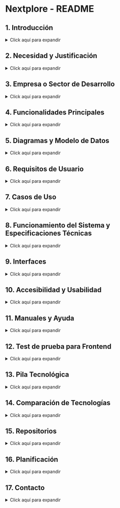# Nextplore - README

## 1. Introducción
<details>
  <summary>Click aquí para expandir</summary>
  <br />
Nextplore es una aplicación diseñada para los amantes del cine y las series, proporcionando una experiencia de exploración gamificada. Su objetivo principal es permitir a los usuarios descubrir y visitar locaciones donde se han filmado películas y series, obteniendo recompensas virtuales como trajes y accesorios exclusivos en la aplicación.  
Esta aplicación está pensada para ofrecer una interfaz intuitiva, un diseño atractivo con colores vivos y un mapa claro y fácil de usar, garantizando una experiencia amigable y accesible para todos los usuarios.

</details>

## 2. Necesidad y Justificación
<details>
  <summary>Click aquí para expandir</summary>
<br />
El cine y las series forman parte de la cultura global, y muchas personas disfrutan visitando los lugares icónicos donde se rodaron sus escenas favoritas. Sin embargo, no existía una plataforma que incentivara y recompensara este tipo de exploración de manera interactiva y atractiva.  
Nextplore cubre esta necesidad combinando entretenimiento, turismo y tecnología en una aplicación accesible y gamificada.
</details>

## 3. Empresa o Sector de Desarrollo
<details>
  <summary>Click aquí para expandir</summary>
<br />
Este proyecto está orientado tanto a empresas del sector del turismo como a comunidades de fans del cine y las series. Puede ser utilizado por agencias de turismo, plataformas de streaming o incluso festivales de cine como una herramienta para atraer y fidelizar a sus usuarios.
</details>

## 4. Funcionalidades Principales
<details>
  <summary>Click aquí para expandir</summary>
<br />
- Mapa interactivo con marcadores de locaciones de rodaje.
- Sistema de recompensas basado en la visita a estos lugares.
- Interfaz intuitiva y atractiva con colores vivos y navegación fluida.
- Disponibilidad en plataformas móviles y web.
- Posibilidad de descubrir nuevas locaciones cercanas o planear viajes a locaciones más lejanas.
- Gamificación con desbloqueo de trajes y objetos exclusivos.
</details>

## 5. Diagramas y Modelo de Datos
<details>
  <summary>Click aquí para expandir</summary>
<br />
El modelo de datos de Nextplore se basa en la relación entre usuarios, películas, lugares de rodaje y notificaciones.

**Estructura principal del modelo:**

- **Usuario:** Registra la información del usuario, incluyendo correo, nombre y contraseña. Puede recibir notificaciones y explorar lugares.
- **Notificación:** Contiene el tipo y mensaje de la notificación enviada al usuario, incluyendo el id del usuario. 
- **Película:** Incluye datos como el nombre, género y año de estreno de cada película registrada en la plataforma.
- **Lugar:** Representa las locaciones de rodaje de películas y series, con coordenadas y categorización, contiene el id de la película de ese lugar.
- **Explora:** Relación entre Usuario y Lugar, permitiendo registrar si ha sido visitado o marcado como favorito.
<br/>
![image](https://github.com/user-attachments/assets/9d9a6d5a-93d9-4a92-ab56-50575ea097a0)

<br/>
**Modelo Relacional:**

Usuario: **_id_usuario_**, nombre, email, contraseña

Notificación: **_id_notificacion_**, tipo, mensaje, **id_usuario***

Lugar: **_id_lugar_**, nombre, categoría, ciudad, coordenada_x, coordenada_y, **id_pelicula***

Explora: **_id_usuario_***, **_id_lugar_***, favorito, visitado

Pelicula: **_id_pelicula_**, nombre, genero, año
<br />
**Modelo UML:**

<img width="407" alt="umlCaptura" src="https://github.com/user-attachments/assets/157fc5d9-747c-4b9f-90ce-3368caaa7ddd" />

</details>

## 6. Requisitos de Usuario
<details>
  <summary>Click aquí para expandir</summary>

**Requisitos Generales:**
<br />
- La aplicación debe permitir a los usuarios registrarse e iniciar sesión con su correo electrónico y contraseña.
- Debe contar con un mapa interactivo donde se visualicen las locaciones de rodaje cercanas y lejanas.
- Los usuarios deben poder seleccionar locaciones y ver una imagen de muestra y su nombre.
- La interfaz debe ser intuitiva y accesible, con colores vivos y navegación sencilla.
- El sistema debe ofrecer notificaciones sobre nuevos lugares cercanos y eventos relacionados con el cine y las series.
- Se debe implementar un sistema de recompensas basado en la exploración y visitas realizadas.

**Requisitos Específicos:**
<br />
- Integración con servicios de mapas para la visualización de locaciones.
- Implementación de un sistema de autenticación seguro para proteger la información del usuario.
- Notificaciones en tiempo real para alertar sobre locaciones cercanas.
- Diseño responsivo para garantizar una experiencia óptima en dispositivos móviles y web.
- Acceso a las recompensas obtenidas.
</details>

## 7. Casos de Uso
<details>
  <summary>Click aquí para expandir</summary>

**CU1 - Registro de Usuario**  
Descripción: El usuario se registra en la aplicación proporcionando su correo, nombre y contraseña.  
Actor Principal: Usuario  

**Flujo Principal:**  
- El usuario accede a la pantalla de registro.  
- Ingresa su correo electrónico, nombre y contraseña.  
- Confirma el registro.  
- El sistema verifica la información y crea la cuenta.  
- Se muestra un mensaje de confirmación.  

**CU2 - Iniciar Sesión**  
Descripción: Un usuario registrado inicia sesión en la aplicación.  
Actor Principal: Usuario  

**Flujo Principal:**  
- El usuario accede a la pantalla de inicio de sesión.  
- Ingresa su correo electrónico y contraseña.  
- El sistema valida las credenciales.  
- Si son correctas, se muestra la pantalla principal.  

**CU3 - Explorar Locaciones**  
Descripción: El usuario visualiza en el mapa las locaciones de rodaje cercanas.  
Actor Principal: Usuario  

**Flujo Principal:**  
- El usuario accede al mapa interactivo.  
- La aplicación muestra los lugares de rodaje más cercanos según su ubicación.  
- Puede seleccionar una locación para ver más detalles.

**CU4 - Cambio de Traje en el Perfil**  
Descripción: Un usuario cambia su traje personalizado dentro de la aplicación.  
Actor Principal: Usuario  

**Flujo Principal:**  
- El usuario accede a su perfil.  
- Selecciona la opción de personalización.  
- Escoge un traje desbloqueado.  
- Confirma el cambio.  
- El nuevo traje se muestra en su perfil.

**CU5 - Notificaciones**  
Descripción: El sistema envía notificaciones sobre nuevas locaciones o eventos cercanos.  
Actor Principal: Usuario  

**Flujo Principal:**  
- Se detecta una nueva locación o evento relevante.  
- Se genera y envía una notificación al usuario.  
- El usuario puede acceder a la notificación y ver más detalles.

<br/>
![image](https://github.com/user-attachments/assets/e24deea7-321d-42fe-83b8-572729d3f90a)

<br/>

</details>

## 8. Funcionamiento del Sistema y Especificaciones Técnicas
<details>
  <summary>Click aquí para expandir</summary>

**Funcionamiento General:**

- **Autenticación y Gestión de Usuarios:**  
Los usuarios pueden registrarse e iniciar sesión con correo electrónico y contraseña.  
El sistema almacena la información en una base de datos segura.

- **Exploración de Locaciones:**  
La aplicación muestra un mapa interactivo con puntos de interés de rodajes cercanos.  
Se utilizan servicios de geolocalización para detectar la ubicación del usuario y filtrar locaciones.

- **Sistema de Recompensas:**  
Al visitar locaciones verificadas, los usuarios desbloquean recompensas, como trajes y accesorios para su perfil.

- **Notificaciones y Eventos:**  
Los usuarios reciben alertas sobre nuevas locaciones o eventos cercanos.

- **Cambio de Trajes en el Perfil:**  
Los usuarios pueden personalizar su avatar cambiando los trajes obtenidos.

**Especificaciones Técnicas:**

- **Arquitectura del Sistema:**  
Nextplore utiliza una arquitectura cliente-servidor con una API central que gestiona la comunicación entre la base de datos y las aplicaciones móviles y web.

- **Servidor (Backend):**  
Desarrollado con Springboot y Gradle.  
Base de datos MySQL con modelo entidad-relación optimizado.  
Autenticación con JWT (JSON Web Tokens).

- **Aplicación Móvil:**  
Desarrollada con React para compatibilidad con iOS y Android.  
Integración con Leaflet API para la visualización de locaciones.

- **Aplicación Web:**  
Desarrollada con React.js.  
Conexión al backend mediante CORS.  
Diseño responsivo y optimizado para distintas resoluciones de pantalla.

- **Servicios de Terceros:**  
Leaflet API para visualización de mapas interactivos.  
Iconos de terceros para botones.
</details>

## 9. Interfaces
<details>
  <summary>Click aquí para expandir</summary>

Aquí se proporciona el enlace para ver el prototipo creado en Figma.

[Enlace al prototipo de Figma](https://www.figma.com/design/1xlvnxTBQmBMkp5Eve0end/Nextplore?node-id=0-1&p=f)
</details>

## 10. Accesibilidad y Usabilidad
<details>
  <summary>Click aquí para expandir</summary>

**Contraste de colores adecuado:**  
Hemos asegurado que los colores en la aplicación tengan un contraste suficiente, especialmente entre el texto y el fondo.

**Compatibilidad con lectores de pantalla:**  
Los elementos clave de la aplicación están etiquetados adecuadamente para que los usuarios que dependen de lectores de pantalla puedan interactuar con ellos.

**Mapas accesibles:**  
El mapa interactivo tiene funcionalidades de alto contraste y la capacidad de cambiar el tamaño de los elementos.

**Texto alternativo para imágenes:**  
Todas las imágenes que se muestran en la aplicación incluyen descripciones alternativas (alt text).

**Controles de notificaciones accesibles:**  
Las notificaciones en la app están diseñadas para ser claras, y los usuarios pueden gestionarlas fácilmente desde la configuración.

**Diseño responsivo y legible:**  
La app se adapta correctamente a diferentes dispositivos y la tipografía es suficientemente grande.

**Botones y áreas interactivas de tamaño adecuado:**  
Los botones y áreas interactivas son lo suficientemente grandes y están bien espaciados.
</details>

## 11. Manuales y Ayuda
<details>
  <summary>Click aquí para expandir</summary>

# Manual de Instalación para Desarrolladores (Frontend y Backend)

Este manual proporciona instrucciones completas para que los desarrolladores puedan configurar tanto el **frontend** (React) como el **backend** (Spring Boot) con **MySQL** como base de datos.

---

## Requisitos Previos

Antes de comenzar con la instalación, asegúrate de tener las siguientes herramientas instaladas en tu sistema:

- **Node.js** (versión 14.x o superior)
- **npm** (gestor de dependencias de Node.js)
- **MySQL** (versión 5.x o superior)
- **JDK (Java Development Kit)** (versión 11 o superior)
- **Gradle** (versión 7.x o superior)
- **Git** (para clonar el repositorio)
- **IDE recomendado**:
  - Para el frontend: **Visual Studio Code**
  - Para el backend: **IntelliJ IDEA** o **Eclipse**

---

## Pasos para Instalar el Entorno Local

### 1. Clonar el Repositorio

Clona el repositorio de **Nextplore** usando Git:

git clone https://github.com/Noelregueiragerpe/Nextplore
cd nextplore
Instalación y Configuración del Frontend (React)
#### 1. Acceder al Directorio del Cliente (Frontend)
Dentro del proyecto, accede al directorio que contiene el frontend (React):

cd client
####  2. Instalar las Dependencias
Instala las dependencias necesarias para el frontend utilizando npm:

npm install
#### 3. Ejecutar el Servidor de Desarrollo
Inicia el entorno de desarrollo de React:

npm start
Esto debería abrir tu navegador en http://localhost:3000, donde podrás ver la aplicación en modo de desarrollo.

### Instalación y Configuración del Backend (Spring Boot)
#### 1. Acceder al Directorio del Servidor (Backend)
Accede al directorio que contiene el backend de Spring Boot:

cd server
#### 2. Instalar las Dependencias con Gradle
Asegúrate de tener Gradle instalado en tu sistema. Si no lo tienes, sigue las instrucciones de instalación desde la página oficial de Gradle.

Para instalar las dependencias necesarias para el backend, ejecuta:

gradle build
#### 3. Configurar la Base de Datos MySQL
Debes configurar las credenciales y la URL de conexión de la base de datos en el archivo application.properties de Spring Boot. Aquí tienes un ejemplo de configuración:

properties

spring.datasource.url=jdbc:mysql://localhost:3306/nextplore
spring.datasource.username=tu_usuario
spring.datasource.password=tu_contraseña
spring.datasource.driver-class-name=com.mysql.cj.jdbc.Driver

Asegúrate de haber creado la base de datos nextplore en MySQL que se ubica en Schema.sql dentro de la API antes de continuar.

#### 4. Ejecutar la API (Backend)
Una vez que hayas configurado la base de datos, puedes iniciar el servidor de la API de Spring Boot ejecutando el siguiente comando:

bash

gradle bootRun
Esto debería iniciar el backend en http://localhost:8080, y estará listo para interactuar con el frontend.

### Verificación y Pruebas
#### 1. Verificación del Frontend
Una vez que el servidor de React esté en funcionamiento, abre tu navegador y accede a http://localhost:3000 para verificar que el frontend se carga correctamente.

#### 2. Verificación del Backend
Una vez que el servidor de Spring Boot esté en funcionamiento, puedes acceder a los endpoints de la API en http://localhost:8080. Por ejemplo, puedes probar la ruta http://localhost:8080/api/lugares para asegurarte de que el backend esté funcionando correctamente.

### Ayuda al Usuario
Dentro de la aplicación hemos integrado un sistema de ayuda con HelpnDoc, el cual proporciona documentación completa para los usuarios. Además, si tienes algún inconveniente o necesitas más información sobre el uso de la aplicación, consulta la documentación disponible en HelpnDoc.

https://docs.google.com/document/d/17Q9HtB5d7hqy8lbO-En9OIdEa-gx0GvnpKz_xG0AHk0/edit?usp=sharing

</details>

## 12. Test de prueba para Frontend
<details>
  <summary>Click aquí para expandir</summary>

En este apartado se explica que se ha realizado un conjunto de pruebas para asegurar la calidad y funcionamiento adecuado del frontend de la aplicación Nextplore.

https://docs.google.com/document/d/1D0X5UB8_gmsNUz3uEcaFOefZcg8GPCWYSQ22jUXjoyg/edit?usp=sharing

</details>

## 13. Pila Tecnológica
<details>
  <summary>Click aquí para expandir</summary>

La pila tecnológica de Nextplore está compuesta por tecnologías modernas que aseguran el buen funcionamiento, escalabilidad y rendimiento de la aplicación.

**Frontend:**
- React
- React Router
- Leaflet.js

**Backend:**
- Spring Boot
- Hibernate (JPA)
- MySQL
- JWT (JSON Web Tokens)

**Otros:**
- Gradle
</details>

## 14. Comparación de Tecnologías
<details>
  <summary>Click aquí para expandir</summary>

**React vs Vue.js:**  
React es más flexible y tiene una comunidad más amplia y madura que Vue.js.  

**Spring Boot vs Node.js (Express):**  
Spring Boot es ideal para aplicaciones empresariales con una fuerte base de datos relacional.

**Hibernate vs MyBatis:**  
Hibernate proporciona un mapeo objeto-relacional automático.

**JWT vs OAuth:**  
JWT es adecuado para aplicaciones con necesidades de autenticación simples.
</details>

## 15. Repositorios
<details>
  <summary>Click aquí para expandir</summary>
**Backend:**  
[Repositorio de backend](https://github.com/Noelregueiragerpe/PGVNoel)
</details>

## 16. Planificación
<details>
  <summary>Click aquí para expandir</summary>

La planificación de Nextplore se dividió en varias fases:
- Investigación y Requerimientos
- Diseño
- Desarrollo Backend
- Desarrollo Frontend
- Integración y Pruebas
- Despliegue y Lanzamiento
</details>

## 17. Contacto
<details>
  <summary>Click aquí para expandir</summary>

Para más información o dudas, puedes contactarnos en el siguiente correo: nrg2486@gmail.com

</details>
